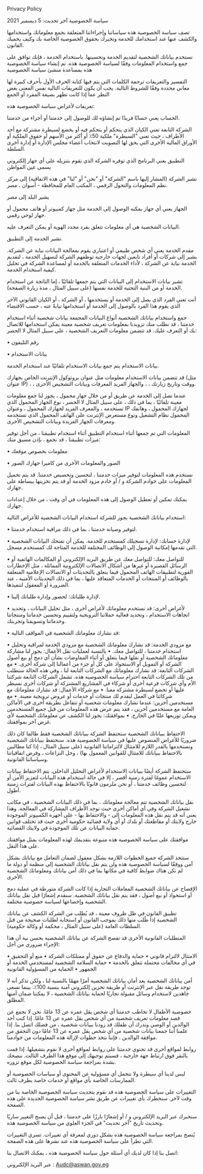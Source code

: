 Privacy Policy

سياسة الخصوصية
آخر تحديث: 5 ديسمبر 2021

تصف سياسة الخصوصية هذه سياساتنا وإجراءاتنا المتعلقة بجمع معلوماتك واستخدامها والكشف عنها عند استخدامك للخدمة وتخبرك بحقوق الخصوصية الخاصة بك وكيف يحميك القانون.

نستخدم بياناتك الشخصية لتقديم الخدمة وتحسينها. باستخدام الخدمة ، فإنك توافق على جمع واستخدام المعلومات وفقًا لسياسة الخصوصية هذه. تم إنشاء سياسة الخصوصية هذه بمساعدة منشئ سياسة الخصوصية

التفسير والتعريفات
ترجمة
الكلمات التي يتم فيها كتابة الحرف الأول بأحرف كبيرة لها معاني محددة وفقًا للشروط التالية. يجب أن يكون للتعريفات التالية نفس المعنى بغض النظر عما إذا كانت تظهر بصيغة المفرد أو الجمع

تعريفات
لأغراض سياسة الخصوصية هذه:

الحساب يعني حسابًا فريدًا تم إنشاؤه لك للوصول إلى خدمتنا أو أجزاء من خدمتنا.

الشركة التابعة تعني الكيان الذي يتحكم أو يتحكم فيه أو يخضع لسيطرة مشتركة مع أحد الأطراف ، حيث تعني "السيطرة" ملكية 50٪ أو أكثر من الأسهم أو حقوق الملكية أو الأوراق المالية الأخرى التي يحق لها التصويت لانتخاب أعضاء مجلس الإدارة أو إدارة أخرى السلطة.

التطبيق يعني البرنامج الذي توفره الشركة الذي تقوم بتنزيله على أي جهاز إلكتروني يسمى عين المواطن

تشير الشركة (المشار إليها باسم "الشركة" أو "نحن" أو "لنا" في هذه الاتفاقية) إلى مركز نظم المعلومات والتحول الرقمي ، المكتب العام للمحافظة - أسوان ، مصر.

يشير البلد إلى مصر

الجهاز يعني أي جهاز يمكنه الوصول إلى الخدمة مثل جهاز كمبيوتر أو هاتف محمول أو جهاز لوحي رقمي.

البيانات الشخصية هي أي معلومات تتعلق بفرد محدد الهوية أو يمكن التعرف عليه.

تشير الخدمة إلى التطبيق.

مقدم الخدمة يعني أي شخص طبيعي أو اعتباري يقوم بمعالجة البيانات نيابة عن الشركة. يشير إلى شركات أو أفراد تابعين لجهات خارجية توظفهم الشركة لتسهيل الخدمة ، لتقديم الخدمة نيابة عن الشركة ، لأداء الخدمات المتعلقة بالخدمة أو لمساعدة الشركة في تحليل كيفية استخدام الخدمة.

تشير بيانات الاستخدام إلى البيانات التي يتم جمعها تلقائيًا ، إما الناتجة عن استخدام الخدمة أو من البنية التحتية للخدمة نفسها (على سبيل المثال ، مدة زيارة الصفحة).

أنت تعني الفرد الذي يصل إلى الخدمة أو يستخدمها ، أو الشركة ، أو الكيان القانوني الآخر الذي يقوم هذا الفرد بالوصول إلى الخدمة أو استخدامها نيابةً عنه ، حسب الاقتضاء

جمع واستخدام بياناتك الشخصية
أنواع البيانات المجمعة
بيانات شخصية
أثناء استخدام خدمتنا ، قد نطلب منك تزويدنا بمعلومات تعريف شخصية معينة يمكن استخدامها للاتصال بك أو التعرف عليك. قد تتضمن معلومات التعريف الشخصية ، على سبيل المثال لا الحصر:

•	رقم التليفون

•	بيانات الاستخدام

بيانات الاستخدام
يتم جمع بيانات الاستخدام تلقائيًا عند استخدام الخدمة.

قد تتضمن بيانات الاستخدام معلومات مثل عنوان بروتوكول الإنترنت الخاص بجهازك (مثل عنوان IP) ، ، ووقت وتاريخ زيارتك ، ، والجهاز الفريد المعرفات وبيانات التشخيص الأخرى.

عندما تصل إلى الخدمة عن طريق أو من خلال جهاز محمول ، يجوز لنا جمع معلومات معينة تلقائيًا ، بما في ذلك ، على سبيل المثال لا الحصر ، نوع الجهاز المحمول الذي تستخدمه ، والمعرف الفريد لجهازك المحمول ، وعنوان IP لجهازك المحمول ، وهاتفك المحمول نظام التشغيل ونوع مستعرض الإنترنت على الهاتف المحمول الذي تستخدمه ومعرفات الجهاز الفريدة وبيانات التشخيص الأخرى.



المعلومات التي تم جمعها أثناء استخدام التطبيق
أثناء استخدام تطبيقنا ، من أجل توفير ميزات تطبيقنا ، قد نجمع ، بإذن مسبق منك:

•	معلومات بخصوص موقعك

•	الصور والمعلومات الأخرى من كاميرا جهازك الصور

نستخدم هذه المعلومات لتوفير ميزات خدمتنا ، لتحسين وتخصيص خدمتنا. قد يتم تحميل المعلومات على خوادم الشركة و / أو خادم مزود الخدمة أو قد يتم تخزينها ببساطة على جهازك.

يمكنك تمكين أو تعطيل الوصول إلى هذه المعلومات في أي وقت ، من خلال إعدادات جهازك.



استخدام بياناتك الشخصية
يجوز للشركة استخدام البيانات الشخصية للأغراض التالية:

•	لتوفير وصيانة خدمتنا ، بما في ذلك مراقبة استخدام خدمتنا.

•	لإدارة حسابك: لإدارة تسجيلك كمستخدم للخدمة. يمكن أن تمنحك البيانات الشخصية التي تقدمها إمكانية الوصول إلى الوظائف المختلفة للخدمة المتاحة لك كمستخدم مسجل.


•	للتواصل معك: للتواصل معك عن طريق البريد الإلكتروني أو المكالمات الهاتفية أو الرسائل القصيرة أو غيرها من أشكال الاتصالات الإلكترونية المماثلة ، مثل الإخطارات الفورية لتطبيقات الهاتف المحمول فيما يتعلق بالتحديثات أو الاتصالات الإعلامية المتعلقة بالوظائف أو المنتجات أو الخدمات المتعاقد عليها ، بما في ذلك التحديثات الأمنية ، عند الضرورة أو المعقول لتنفيذها.



•	لإدارة طلباتك: لحضور وإدارة طلباتك إلينا.


•	لأغراض أخرى: قد نستخدم معلوماتك لأغراض أخرى ، مثل تحليل البيانات ، وتحديد اتجاهات الاستخدام ، وتحديد فعالية حملاتنا الترويجية ولتقييم وتحسين خدماتنا ومنتجاتنا وخدماتنا وتسويقنا وتجربتك.

•	قد نشارك معلوماتك الشخصية في المواقف التالية:

•	مع مزودي الخدمة: قد نشارك معلوماتك الشخصية مع مزودي الخدمة لمراقبة وتحليل استخدام خدمتنا ، للتواصل معك.
•	بالنسبة لعمليات نقل الأعمال: يجوز لنا مشاركة معلوماتك الشخصية أو نقلها فيما يتعلق أو أثناء المفاوضات بشأن أي دمج أو بيع أصول الشركة أو التمويل أو الاستحواذ على كل أو جزء من أعمالنا إلى شركة أخرى.
•	مع الشركات التابعة: قد نشارك معلوماتك مع الشركات التابعة لنا ، وفي هذه الحالة سنطلب من تلك الشركات التابعة احترام سياسة الخصوصية هذه. تشمل الشركات التابعة شركتنا الأم وأي شركات فرعية أخرى أو شركاء في المشاريع المشتركة أو شركات أخرى نسيطر عليها أو تخضع لسيطرة مشتركة معنا.
•	مع شركاء الأعمال: قد نشارك معلوماتك مع شركائنا في العمل لنقدم لك منتجات أو خدمات أو عروض ترويجية معينة.
•	مع مستخدمين آخرين: عندما تشارك معلومات شخصية أو تتفاعل بطريقة أخرى في الأماكن العامة مع مستخدمين آخرين ، فقد يتم عرض هذه المعلومات من قبل جميع المستخدمين ويمكن توزيعها علنًا في الخارج.
•	بموافقتك: يجوز لنا الكشف عن معلوماتك الشخصية لأي غرض آخر بموافقتك.

الاحتفاظ ببياناتك الشخصية
ستحتفظ الشركة ببياناتك الشخصية فقط طالما كان ذلك ضروريًا للأغراض المنصوص عليها في سياسة الخصوصية هذه. سنحتفظ ببياناتك الشخصية ونستخدمها بالقدر اللازم للامتثال لالتزاماتنا القانونية (على سبيل المثال ، إذا كنا مطالبين بالاحتفاظ ببياناتك للامتثال للقوانين المعمول بها) ، وحل النزاعات ، وفرض اتفاقياتنا وسياساتنا القانونية.

ستحتفظ الشركة أيضًا ببيانات الاستخدام لأغراض التحليل الداخلي. يتم الاحتفاظ ببيانات الاستخدام عمومًا لفترة زمنية أقصر ، إلا في حالة استخدام هذه البيانات لتعزيز الأمن أو لتحسين وظائف خدمتنا ، أو نحن ملزمون قانونًا بالاحتفاظ بهذه البيانات لفترات زمنية أطول.

نقل بياناتك الشخصية
تتم معالجة معلوماتك ، بما في ذلك البيانات الشخصية ، في مكاتب تشغيل الشركة وفي أي أماكن أخرى حيث توجد الأطراف المشاركة في المعالجة. وهذا يعني أنه قد يتم نقل هذه المعلومات إلى - والاحتفاظ بها - على أجهزة الكمبيوتر الموجودة خارج ولايتك أو مقاطعتك أو بلدك أو أي ولاية قضائية حكومية أخرى حيث قد تختلف قوانين حماية البيانات عن تلك الموجودة في ولايتك القضائية.

موافقتك على سياسة الخصوصية هذه متبوعة بتقديمك لهذه المعلومات يمثل موافقتك على هذا النقل.

ستتخذ الشركة جميع الخطوات اللازمة بشكل معقول لضمان التعامل مع بياناتك بشكل آمن ووفقًا لسياسة الخصوصية هذه ولن يتم نقل بياناتك الشخصية إلى منظمة أو دولة ما لم تكن هناك ضوابط كافية في مكانها بما في ذلك أمن بياناتك ومعلوماتك الشخصية الأخرى.

الإفصاح عن بياناتك الشخصية
المعاملات التجارية
إذا كانت الشركة متورطة في عملية دمج أو استحواذ أو بيع أصول ، فقد يتم نقل بياناتك الشخصية. سنقدم إشعارًا قبل نقل بياناتك الشخصية وإخضاعها لسياسة خصوصية مختلفة.

تطبيق القانون
في ظل ظروف معينة ، قد يُطلب من الشركة الكشف عن بياناتك الشخصية إذا طُلب منها ذلك بموجب القانون أو استجابة لطلبات صحيحة من قبل السلطات العامة (على سبيل المثال ، محكمة أو وكالة حكومية).

المتطلبات القانونية الأخرى
قد تفصح الشركة عن بياناتك الشخصية بحسن نية أن هذا الإجراء ضروري من أجل:

•	الامتثال لالتزام قانوني
•	حماية والدفاع عن حقوق أو ممتلكات الشركة
•	منع أو التحقيق في أي مخالفات محتملة تتعلق بالخدمة
•	حماية السلامة الشخصية لمستخدمي الخدمة أو الجمهور
•	الحماية من المسؤولية القانونية

أمن بياناتك الشخصية
يعد أمان بياناتك الشخصية أمرًا مهمًا بالنسبة لنا ، ولكن تذكر أنه لا توجد طريقة نقل عبر الإنترنت أو طريقة تخزين إلكتروني آمنة بنسبة 100٪. بينما نسعى جاهدين لاستخدام وسائل مقبولة تجاريًا لحماية بياناتك الشخصية ، لا يمكننا ضمان أمنها المطلق.

خصوصية الأطفال
لا تخاطب خدمتنا أي شخص يقل عمره عن 13 عامًا. نحن لا نجمع عن قصد معلومات تعريف شخصية من أي شخص يقل عمره عن 13 عامًا. إذا كنت أحد الوالدين أو الوصي وتدرك أن طفلك قد زودنا ببيانات شخصية ، من فضلك اتصل بنا. إذا علمنا أننا جمعنا بيانات شخصية من أي شخص يقل عمره عن 13 عامًا دون التحقق من موافقة الوالدين ، فإننا نتخذ خطوات لإزالة هذه المعلومات من خوادمنا.


روابط لمواقع أخرى
قد تحتوي خدمتنا على روابط لمواقع أخرى لا نقوم بتشغيلها. إذا قمت بالنقر فوق ارتباط جهة خارجية ، فسيتم توجيهك إلى موقع هذا الطرف الثالث. ننصحك بشدة بمراجعة سياسة الخصوصية لكل موقع تزوره.

ليس لدينا أي سيطرة ولا نتحمل أي مسؤولية عن المحتوى أو سياسات الخصوصية أو الممارسات الخاصة بأي مواقع أو خدمات خاصة بطرف ثالث.

التغييرات على سياسة الخصوصية هذه
قد نقوم بتحديث سياسة الخصوصية الخاصة بنا من وقت لآخر. سنخطرك بأي تغييرات عن طريق نشر سياسة الخصوصية الجديدة على هذه الصفحة.

سنخبرك عبر البريد الإلكتروني و / أو إشعارًا بارزًا على خدمتنا ، قبل أن يصبح التغيير ساريًا وتحديث تاريخ "آخر تحديث" في الجزء العلوي من سياسة الخصوصية هذه.

يُنصح بمراجعة سياسة الخصوصية هذه بشكل دوري لمعرفة أي تغييرات. تسري التغييرات التي تطرأ على سياسة الخصوصية هذه عند نشرها على هذه الصفحة.

اتصل بنا
إذا كان لديك أي أسئلة حول سياسة الخصوصية هذه ، يمكنك الاتصال بنا:

عبر البريد الإلكتروني : Audc@aswan.gov.eg
